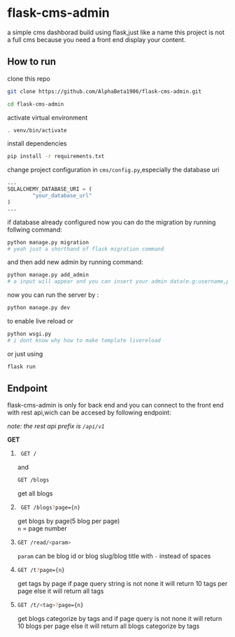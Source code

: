 # flask-cms-admin

a simple cms dashborad build using flask,just like a name this project is not a full cms because you need a front end display your content.

## How to run

clone this repo
```bash
git clone https://github.com/AlphaBeta1906/flask-cms-admin.git

cd flask-cms-admin
```

activate virtual environment
```bash
. venv/bin/activate
```

install dependencies
```bash
pip install -r requirements.txt
```

change project configuration in `cms/config.py`,especially the database uri
```python
...
SQLALCHEMY_DATABASE_URI = (
        "your_database_url"    
)
...
```

if database already configured now you can do the migration by running follwing command:
```bash
python manage.py migration
# yeah just a shorthand of flask migration command
```

and then add new admin by running command:
```bash
python manage.py add_admin
# a input will appear and you can insert your admin data(e.g:username,password,email)
```

now you can run the server by :
```bash
python manage.py dev
```
to enable live reload or
```bash
python wsgi.py
# i dont know why how to make template livereload
```
or just using
```bash
flask run
```

## Endpoint
flask-cms-admin is only for back end and you can connect to the front end with rest api,wich can be accesed by following endpoint:

*note: the rest api prefix is `/api/v1`*


**GET**
1. ```bash
    GET /
    ```
    and
    ```bash
    GET /blogs
    ```
    get all blogs

2. ```bash
    GET /blogs?page={n}
    ```
    get blogs by page(5 blog per page)  
    `n` = page number

3. ```bash
   GET /read/<param>
   ```
   `param` can be blog id or blog slug/blog title with `-` instead of spaces

4. ```bash
   GET /t?page={n}
   ```
   get tags by page if page query string is not none it will return 10 tags per page else it will return all tags

5. ```bash
   GET /t/<tag>?page={n}
   ```
   get blogs categorize by tags and if page query is not none it will return 10 blogs per page else it will return all blogs categorize by tags
